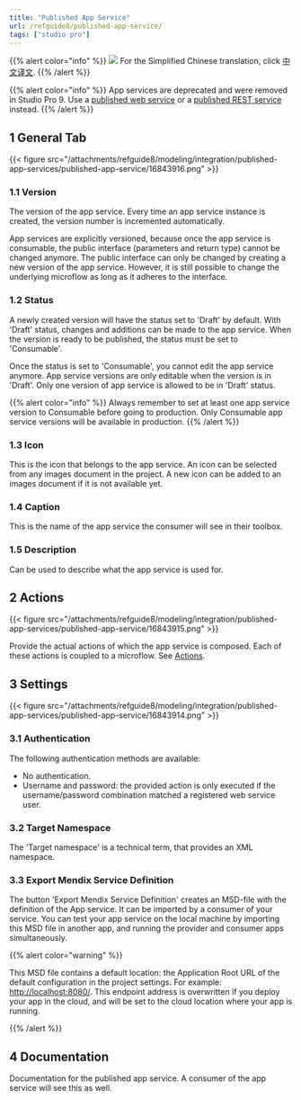 ```yaml
---
title: "Published App Service"
url: /refguide8/published-app-service/
tags: ["studio pro"]
---
```


{{% alert color="info" %}}
<img src="/attachments/china.png" class="d-inline-block" /> For the Simplified Chinese translation, click [中文译文](https://cdn.mendix.tencent-cloud.com/documentation/refguide8/published-app-service.pdf).
{{% /alert %}}

{{% alert color="info" %}}
App services are deprecated and were removed in Studio Pro 9. Use a [published web service](/refguide8/published-web-services/) or a [published REST service](/refguide8/published-rest-services/) instead.
{{% /alert %}}

## 1 General Tab

{{< figure src="/attachments/refguide8/modeling/integration/published-app-services/published-app-service/16843916.png" >}}

### 1.1 Version

The version of the app service. Every time an app service instance is created, the version number is incremented automatically.

App services are explicitly versioned, because once the app service is consumable, the public interface (parameters and return type) cannot be changed anymore. The public interface can only be changed by creating a new version of the app service. However, it is still possible to change the underlying microflow as long as it adheres to the interface.

### 1.2 Status

A newly created version will have the status set to 'Draft' by default. With 'Draft' status, changes and additions can be made to the app service. When the version is ready to be published, the status must be set to 'Consumable'.

Once the status is set to 'Consumable', you cannot edit the app service anymore. App service versions are only editable when the version is in 'Draft'. Only one version of app service is allowed to be in 'Draft' status.

{{% alert color="info" %}}
Always remember to set at least one app service version to Consumable before going to production. Only Consumable app service versions will be available in production.
{{% /alert %}}

### 1.3 Icon

This is the icon that belongs to the app service. An icon can be selected from any images document in the project. A new icon can be added to an images document if it is not available yet.

### 1.4 Caption

This is the name of the app service the consumer will see in their toolbox.

### 1.5 Description

Can be used to describe what the app service is used for.

## 2 Actions

{{< figure src="/attachments/refguide8/modeling/integration/published-app-services/published-app-service/16843915.png" >}}

Provide the actual actions of which the app service is composed. Each of these actions is coupled to a microflow. See [Actions](/refguide8/actions/).

## 3 Settings

{{< figure src="/attachments/refguide8/modeling/integration/published-app-services/published-app-service/16843914.png" >}}

### 3.1 Authentication

The following authentication methods are available:

*   No authentication.
*   Username and password: the provided action is only executed if the username/password combination matched a registered web service user.

### 3.2 Target Namespace

The 'Target namespace' is a technical term, that provides an XML namespace.

### 3.3 Export Mendix Service Definition

The button 'Export Mendix Service Definition' creates an MSD-file with the definition of the App service. It can be imported by a consumer of your service. You can test your app service on the local machine by importing this MSD file in another app, and running the provider and consumer apps simultaneously.

{{% alert color="warning" %}}

This MSD file contains a default location: the Application Root URL of the default configuration in the project settings. For example: [http://localhost:8080/](http://localhost:8080/). This endpoint address is overwritten if you deploy your app in the cloud, and will be set to the cloud location where your app is running.

{{% /alert %}}

## 4 Documentation

Documentation for the published app service. A consumer of the app service will see this as well.
